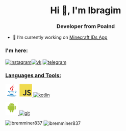 <h1 align="center">Hi 👋, I'm Ibragim</h1>
<h3 align="center">Developer from Poalnd</h3>

- 🔭 I’m currently working on [Minecraft IDs App](https://github.com/IbremMiner837/MC-IDs-App)

<h3 align="left">I'm here:</h3>
<p align="left">
<a href="https://instagram.com/ibragim.837" target="blank"><img align="center" src="https://raw.githubusercontent.com/rahuldkjain/github-profile-readme-generator/master/src/images/icons/Social/instagram.svg" alt="instagram" height="30" width="40" /></a><a href="https://vk.com/ibremminer837" target="blank"><img align="center" src="https://upload.wikimedia.org/wikipedia/commons/2/21/VK.com-logo.svg" alt="vk" height="30" width="30" /></a> <a href="https://t.me/ibremminer837" target="blank"><img align="center" src="https://upload.wikimedia.org/wikipedia/commons/8/83/Telegram_2019_Logo.svg" alt="telegram" height="30" width="30" />
</p>

<h3 align="left">Languages and Tools:</h3>
<p align="left"> <a href="https://www.java.com" target="_blank" rel="noreferrer"> <img src="https://raw.githubusercontent.com/devicons/devicon/master/icons/java/java-original.svg" alt="java" width="40" height="40"/></a> 
<a href="https://developer.mozilla.org/en-US/docs/Web/JavaScript" target="_blank" rel="noreferrer"> <img src="https://raw.githubusercontent.com/devicons/devicon/master/icons/javascript/javascript-original.svg" alt="javascript" width="40" height="40"/> </a> 
<a href="https://kotlinlang.org" target="_blank" rel="noreferrer"> <img src="https://www.vectorlogo.zone/logos/kotlinlang/kotlinlang-icon.svg" alt="kotlin" width="40" height="40"/> </a> </p>
<p align="left">
<a href="https://developer.android.com" target="_blank" rel="noreferrer"> <img src="https://raw.githubusercontent.com/devicons/devicon/master/icons/android/android-original-wordmark.svg" alt="android" width="40" height="40"/> </a><a href="https://git-scm.com/" target="_blank" rel="noreferrer"> <img src="https://www.vectorlogo.zone/logos/git-scm/git-scm-icon.svg" alt="git" width="40" height="40"/> </a>
</p>
<p><img align="left" src="https://github-readme-stats.vercel.app/api/top-langs?username=ibremminer837&show_icons=true&locale=en&layout=compact&theme=dark" alt="ibremminer837" height="160px"/></p>
<p>&nbsp;<img align="center" src="https://github-readme-stats.vercel.app/api?username=ibremminer837&show_icons=true&locale=en&theme=dark" alt="ibremminer837" height="160px"/></p>
